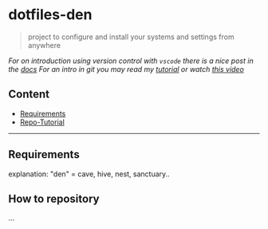 # dotfiles-den

> project to configure and install your systems and settings from anywhere

*For on introduction using version control with `vscode` there is a nice post in the [docs](https://code.visualstudio.com/docs/editor/versioncontrol)
For an intro in git you may read my [tutorial](basic-tutorials/how-to_init_a_git_repo.md) or watch [this video](https://www.youtube.com/watch?v=SWYqp7iY_Tc)*

## Content

- [Requirements](#markdown-header-requirements)
- [Repo-Tutorial](#markdown-header-how-to-repository)

---

## Requirements

explanation: "den" = cave, hive, nest, sanctuary..

## How to repository

...